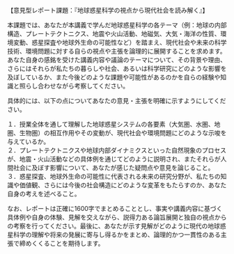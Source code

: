 【意見型レポート課題：『地球惑星科学の視点から現代社会を読み解く』】

本課題では、あなたが本講義で学んだ地球惑星科学の各テーマ（例：地球の内部構造、プレートテクトニクス、地震や火山活動、地磁気、大気・海洋の性質、環境変動、惑星探査や地球外生命の可能性など）を踏まえ、現代社会や未来の科学技術、環境問題に対する自らの視点や主張を論理的に展開することを求めます。あなた自身の感銘を受けた講義内容や議論のテーマについて、その背景や理由、さらにはそれらが私たちの暮らしや社会、あるいは科学研究にどのような影響を及ぼしているか、また今後どのような課題や可能性があるのかを自らの経験や知識と照らし合わせながら考察してください。

具体的には、以下の点についてあなたの意見・主張を明確に示すようにしてください。

１．授業全体を通して理解した地球惑星システムの各要素（大気圏、水圏、地圏、生物圏）の相互作用やその変動が、現代社会や環境問題にどのような示唆を与えているか。  
２．プレートテクトニクスや地球内部ダイナミクスといった自然現象のプロセスが、地震・火山活動などの具体例を通じてどのように説明され、またそれらが人間社会に及ぼす影響について、あなたが感じた疑問点や意見を論じること。  
３．惑星探査、地球外生命の可能性に代表される未来の研究分野が、私たちの知識や価値観、さらには今後の社会構造にどのような変革をもたらすのか、あなた自身の考えを述べること。

なお、レポートは正確に1600字でまとめることとし、事実や講義内容に基づく具体例や自身の体験、見解を交えながら、説得力ある論旨展開と独自の視点からの考察を行ってください。最後に、あなたが示す見解がどのように現代の地球惑星科学の理解や将来の発展に寄与し得るかをまとめ、論理的かつ一貫性のある主張で締めくくることを期待します。